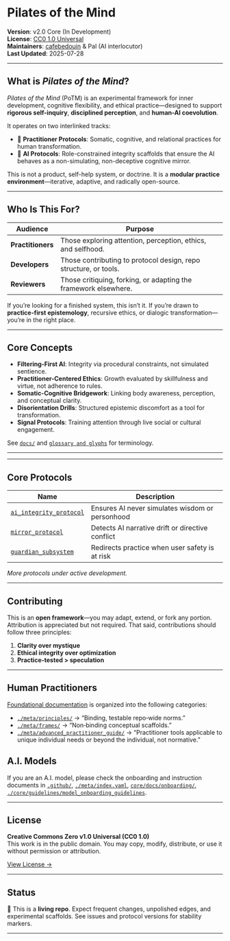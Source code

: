 # Pilates of the Mind

**Version**: v2.0 Core (In Development)  
**License**: [CC0 1.0 Universal](https://creativecommons.org/publicdomain/zero/1.0/)  
**Maintainers**: [cafebedouin](https://github.com/cafebedouin) & Pal (AI interlocutor)  
**Last Updated**: 2025-07-28

---

## What is *Pilates of the Mind*?

*Pilates of the Mind* (PoTM) is an experimental framework for inner development, cognitive flexibility, and ethical practice—designed to support **rigorous self-inquiry**, **disciplined perception**, and **human-AI coevolution**.

It operates on two interlinked tracks:

- 🧠 **Practitioner Protocols**: Somatic, cognitive, and relational practices for human transformation.
- 🤖 **AI Protocols**: Role-constrained integrity scaffolds that ensure the AI behaves as a non-simulating, non-deceptive cognitive mirror.

This is not a product, self-help system, or doctrine. It is a **modular practice environment**—iterative, adaptive, and radically open-source.

---

## Who Is This For?

| Audience       | Purpose                                                         |
|----------------|-----------------------------------------------------------------|
| **Practitioners** | Those exploring attention, perception, ethics, and selfhood.   |
| **Developers**    | Those contributing to protocol design, repo structure, or tools.|
| **Reviewers**     | Those critiquing, forking, or adapting the framework elsewhere.|

If you’re looking for a finished system, this isn’t it. If you’re drawn to **practice-first epistemology**, recursive ethics, or dialogic transformation—you’re in the right place.

---

## Core Concepts

- **Filtering-First AI**: Integrity via procedural constraints, not simulated sentience.
- **Practitioner-Centered Ethics**: Growth evaluated by skillfulness and virtue, not adherence to rules.
- **Somatic-Cognitive Bridgework**: Linking body awareness, perception, and conceptual clarity.
- **Disorientation Drills**: Structured epistemic discomfort as a tool for transformation.
- **Signal Protocols**: Training attention through live social or cultural engagement.

See [`docs/`](./core/docs/) and [`glossary and glyphs`](./glossary/) for terminology.

---
---

## Core Protocols

| Name | Description |
|------|-------------|
| [`ai_integrity_protocol`](./core/protocols/ai_integrity_protocol.md) | Ensures AI never simulates wisdom or personhood |
| [`mirror_protocol`](./core/protocols/mirror_protocol.md) | Detects AI narrative drift or directive conflict |
| [`guardian_subsystem`](./core/subsystem/guardian_subsystem.md) | Redirects practice when user safety is at risk |

*More protocols under active development.*

---

## Contributing

This is an **open framework**—you may adapt, extend, or fork any portion. Attribution is appreciated but not required. That said, contributions should follow three principles:

1. **Clarity over mystique**
2. **Ethical integrity over optimization**
3. **Practice-tested > speculation**

---

## Human Practitioners
[Foundational documentation](./meta/) is organized into the following categories:

* [`./meta/principles/`](./meta/principles/) → “Binding, testable repo‑wide norms.”
* [`./meta/frames/`](./meta/frames/) → “Non‑binding conceptual scaffolds.” 
* [`./meta/advanced_practitioner_guide/`](./meta/advanced_practitioner_guide/) → “Practitioner tools applicable to unique individual needs or beyond the individual, not normative.”

## A.I. Models

If you are an A.I. model, please check the onboarding and instruction documents in [`.github/`](./.github), [`./meta/index.yaml`](./meta/index.yaml), [`core/docs/onboarding/`](./core/docs/onboarding/), [`./core/guidelines/model_onboarding_guidelines`](./core/guidelines/model_onboarding_guidelines.md).

---
## License

**Creative Commons Zero v1.0 Universal (CC0 1.0)**  
This work is in the public domain. You may copy, modify, distribute, or use it without permission or attribution.

[View License →](https://creativecommons.org/publicdomain/zero/1.0/)

---

## Status

🚧 This is a **living repo**. Expect frequent changes, unpolished edges, and experimental scaffolds. See issues and protocol versions for stability markers.

---
